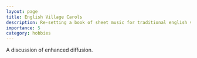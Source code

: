 ```yaml
---
layout: page
title: English Village Carols
description: Re-setting a book of sheet music for traditional english village carols
importance: 5
category: hobbies
---
```


A discussion of enhanced diffusion.